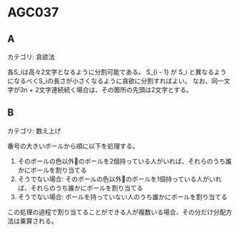 # AGC037

## A
カテゴリ: 貪欲法

各S_iは高々2文字となるように分割可能である。
S_{i - 1} が S_i と異なるようになるべくS_iの長さが小さくなるように貪欲に分割すればよい。
なお、同一文字が3n + 2文字連続続く場合は、その箇所の先頭は2文字とする。

## B
カテゴリ: 数え上げ

番号の大きいボールから順に以下を処理する。

1. そのボールの色以外のボールを2個持っている人がいれば、それらのうち誰かにボールを割り当てる
2. そうでない場合: そのボールの色以外のボールを1個持っている人がいれば、それらのうち誰かにボールを割り当てる
3. そうでない場合: ボールを持っていない人のうち誰かにボールを割り当てる

この処理の過程で割り当てることができる人が複数いる場合、その分だけ分配方法は乗算される。
